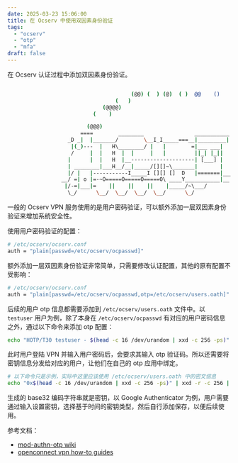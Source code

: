 ```yaml
---
date: 2025-03-23 15:06:00
title: 在 Ocserv 中使用双因素身份验证
tags:
  - "ocserv"
  - "otp"
  - "mfa"
draft: false
---
```


在 Ocserv 认证过程中添加双因素身份验证。

<!--more-->

```bash

                                       (@@) (  ) (@)  ( )  @@    ()    @     O     @     O      @
                                  (   )
                              (@@@@)
                           (    )

                         (@@@)
                       ====        ________                ___________
                   _D _|  |_______/        \__I_I_____===__|_________|
                    |(_)---  |   H\________/ |   |        =|___ ___|      _________________
                    /     |  |   H  |  |     |   |         ||_| |_||     _|                \_____A
                   |      |  |   H  |__--------------------| [___] |   =|                        |
                   | ________|___H__/__|_____/[][]~\_______|       |   -|                        |
                   |/ |   |-----------I_____I [][] []  D   |=======|____|________________________|_
                 __/ =| o |=-~O=====O=====O=====O\ ____Y___________|__|__________________________|_
                  |/-=|___|=    ||    ||    ||    |_____/~\___/          |_D__D__D_|  |_D__D__D_|
                   \_/      \__/  \__/  \__/  \__/      \_/               \_/   \_/    \_/   \_/

```

一般的 Ocserv VPN 服务使用的是用户密码验证，可以额外添加一层双因素身份验证来增加系统安全性。

使用用户密码验证的配置：

```bash
# /etc/ocserv/ocserv.conf
auth = "plain[passwd=/etc/ocserv/ocpasswd]"
```

额外添加一层双因素身份验证非常简单，只需要修改认证配置，其他的原有配置不受影响：

```bash
# /etc/ocserv/ocserv.conf
auth = "plain[passwd=/etc/ocserv/ocpasswd,otp=/etc/ocserv/users.oath]"
```

后续的用户 otp 信息都需要添加到 `/etc/ocserv/users.oath` 文件中。以 `testuser` 用户为例，除了本身在 `/etc/ocserv/ocpasswd` 有对应的用户密码信息之外，通过以下命令来添加 otp 配置：

```bash
echo "HOTP/T30 testuser - $(head -c 16 /dev/urandom | xxd -c 256 -ps)" >> /etc/ocserv/users.oath
```

此时用户登陆 VPN 并输入用户密码后，会要求其输入 otp 验证码。所以还需要将密钥信息分发给对应的用户，让他们在自己的 otp 应用中绑定。

```bash
# 以下命令只是示例，实际中这里应该使用 /etc/ocserv/users.oath 中的密文信息
echo "0x$(head -c 16 /dev/urandom | xxd -c 256 -ps)" | xxd -r -c 256 | base32
```

生成的 base32 编码字符串就是密钥，以 Google Authenticator 为例，用户需要通过输入设置密钥，选择基于时间的密钥类型，然后自行添加保存，以便后续使用。

参考文档：

- [mod-authn-otp wiki](https://github.com/archiecobbs/mod-authn-otp/wiki/UsersFile)
- [openconnect vpn how-to guides](https://docs.openconnect-vpn.net/recipes/ocserv-2fa/)
